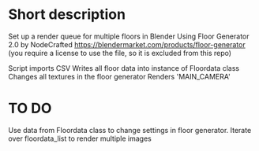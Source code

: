 # Short description
Set up a render queue for multiple floors in Blender
Using Floor Generator 2.0 by NodeCrafted https://blendermarket.com/products/floor-generator (you require a license to use the file, so it is excluded from this repo)

Script imports CSV
Writes all floor data into instance of Floordata class
Changes all textures in the floor generator
Renders 'MAIN_CAMERA'

# TO DO
Use data from Floordata class to change settings in floor generator.
Iterate over floordata_list to render multiple images